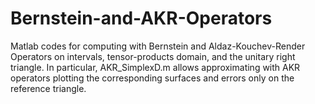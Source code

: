 # Bernstein-and-AKR-Operators
Matlab codes for computing with Bernstein and Aldaz-Kouchev-Render Operators
on intervals, tensor-products domain, and the unitary right triangle.
In particular, AKR_SimplexD.m allows approximating with AKR operators 
plotting the corresponding surfaces and errors only on the reference triangle.
